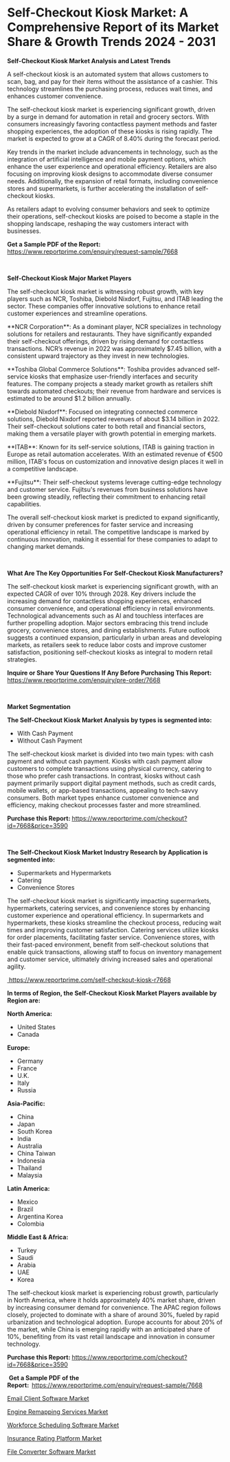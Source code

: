 <p><h1>Self-Checkout Kiosk Market: A Comprehensive Report of its Market Share & Growth Trends 2024 - 2031</h1></p><p><strong>Self-Checkout Kiosk Market Analysis and Latest Trends</strong></p>
<p><p>A self-checkout kiosk is an automated system that allows customers to scan, bag, and pay for their items without the assistance of a cashier. This technology streamlines the purchasing process, reduces wait times, and enhances customer convenience. </p><p>The self-checkout kiosk market is experiencing significant growth, driven by a surge in demand for automation in retail and grocery sectors. With consumers increasingly favoring contactless payment methods and faster shopping experiences, the adoption of these kiosks is rising rapidly. The market is expected to grow at a CAGR of 8.40% during the forecast period. </p><p>Key trends in the market include advancements in technology, such as the integration of artificial intelligence and mobile payment options, which enhance the user experience and operational efficiency. Retailers are also focusing on improving kiosk designs to accommodate diverse consumer needs. Additionally, the expansion of retail formats, including convenience stores and supermarkets, is further accelerating the installation of self-checkout kiosks. </p><p>As retailers adapt to evolving consumer behaviors and seek to optimize their operations, self-checkout kiosks are poised to become a staple in the shopping landscape, reshaping the way customers interact with businesses.</p></p>
<p><strong>Get a Sample PDF of the Report:&nbsp;</strong> <a href="https://www.reportprime.com/enquiry/request-sample/7668?utm_campaign=1837&utm_medium=2&utm_source=Github&utm_content=ia&utm_term=25112024&utm_id=self-checkout-kiosk">https://www.reportprime.com/enquiry/request-sample/7668</a></p>
<p>&nbsp;</p>
<p><strong>Self-Checkout Kiosk Major Market Players</strong></p>
<p><p>The self-checkout kiosk market is witnessing robust growth, with key players such as NCR, Toshiba, Diebold Nixdorf, Fujitsu, and ITAB leading the sector. These companies offer innovative solutions to enhance retail customer experiences and streamline operations.</p><p>**NCR Corporation**: As a dominant player, NCR specializes in technology solutions for retailers and restaurants. They have significantly expanded their self-checkout offerings, driven by rising demand for contactless transactions. NCR’s revenue in 2022 was approximately $7.45 billion, with a consistent upward trajectory as they invest in new technologies.</p><p>**Toshiba Global Commerce Solutions**: Toshiba provides advanced self-service kiosks that emphasize user-friendly interfaces and security features. The company projects a steady market growth as retailers shift towards automated checkouts; their revenue from hardware and services is estimated to be around $1.2 billion annually.</p><p>**Diebold Nixdorf**: Focused on integrating connected commerce solutions, Diebold Nixdorf reported revenues of about $3.14 billion in 2022. Their self-checkout solutions cater to both retail and financial sectors, making them a versatile player with growth potential in emerging markets.</p><p>**ITAB**: Known for its self-service solutions, ITAB is gaining traction in Europe as retail automation accelerates. With an estimated revenue of €500 million, ITAB's focus on customization and innovative design places it well in a competitive landscape.</p><p>**Fujitsu**: Their self-checkout systems leverage cutting-edge technology and customer service. Fujitsu's revenues from business solutions have been growing steadily, reflecting their commitment to enhancing retail capabilities.</p><p>The overall self-checkout kiosk market is predicted to expand significantly, driven by consumer preferences for faster service and increasing operational efficiency in retail. The competitive landscape is marked by continuous innovation, making it essential for these companies to adapt to changing market demands.</p></p>
<p>&nbsp;</p>
<p><strong>What Are The Key Opportunities For Self-Checkout Kiosk Manufacturers?</strong></p>
<p><p>The self-checkout kiosk market is experiencing significant growth, with an expected CAGR of over 10% through 2028. Key drivers include the increasing demand for contactless shopping experiences, enhanced consumer convenience, and operational efficiency in retail environments. Technological advancements such as AI and touchless interfaces are further propelling adoption. Major sectors embracing this trend include grocery, convenience stores, and dining establishments. Future outlook suggests a continued expansion, particularly in urban areas and developing markets, as retailers seek to reduce labor costs and improve customer satisfaction, positioning self-checkout kiosks as integral to modern retail strategies.</p></p>
<p><strong>Inquire or Share Your Questions If Any Before Purchasing This Report:</strong> <a href="https://www.reportprime.com/enquiry/pre-order/7668?utm_campaign=1837&utm_medium=2&utm_source=Github&utm_content=ia&utm_term=25112024&utm_id=self-checkout-kiosk">https://www.reportprime.com/enquiry/pre-order/7668</a></p>
<p>&nbsp;</p>
<p><strong>Market Segmentation</strong></p>
<p><strong>The Self-Checkout Kiosk Market Analysis by types is segmented into:</strong></p>
<p><ul><li>With Cash Payment</li><li>Without Cash Payment</li></ul></p>
<p><p>The self-checkout kiosk market is divided into two main types: with cash payment and without cash payment. Kiosks with cash payment allow customers to complete transactions using physical currency, catering to those who prefer cash transactions. In contrast, kiosks without cash payment primarily support digital payment methods, such as credit cards, mobile wallets, or app-based transactions, appealing to tech-savvy consumers. Both market types enhance customer convenience and efficiency, making checkout processes faster and more streamlined.</p></p>
<p><strong>Purchase this Report:&nbsp;</strong><a href="https://www.reportprime.com/checkout?id=7668&price=3590&utm_campaign=1837&utm_medium=2&utm_source=Github&utm_content=ia&utm_term=25112024&utm_id=self-checkout-kiosk">https://www.reportprime.com/checkout?id=7668&price=3590</a></p>
<p>&nbsp;</p>
<p><strong>The Self-Checkout Kiosk Market Industry Research by Application is segmented into:</strong></p>
<p><ul><li>Supermarkets and Hypermarkets</li><li>Catering</li><li>Convenience Stores</li></ul></p>
<p><p>The self-checkout kiosk market is significantly impacting supermarkets, hypermarkets, catering services, and convenience stores by enhancing customer experience and operational efficiency. In supermarkets and hypermarkets, these kiosks streamline the checkout process, reducing wait times and improving customer satisfaction. Catering services utilize kiosks for order placements, facilitating faster service. Convenience stores, with their fast-paced environment, benefit from self-checkout solutions that enable quick transactions, allowing staff to focus on inventory management and customer service, ultimately driving increased sales and operational agility.</p></p>
<p><a href="https://www.reportprime.com/self-checkout-kiosk-r7668?utm_campaign=1837&utm_medium=2&utm_source=Github&utm_content=ia&utm_term=25112024&utm_id=self-checkout-kiosk">&nbsp;https://www.reportprime.com/self-checkout-kiosk-r7668</a></p>
<p><strong>In terms of Region, the Self-Checkout Kiosk Market Players available by Region are:</strong></p>
<p>
    <p> <strong> North America: </strong>
        <ul>
            <li>United States</li>
            <li>Canada</li>
        </ul>
        </p> 
    <p> <strong> Europe: </strong>
        <ul>
            <li>Germany</li>
            <li>France</li>
            <li>U.K.</li>
            <li>Italy</li>
            <li>Russia</li>
        </ul>
        </p> 
    <p> <strong> Asia-Pacific: </strong>
        <ul>
            <li>China</li>
            <li>Japan</li>
            <li>South Korea</li>
            <li>India</li>
            <li>Australia</li>
            <li>China Taiwan</li>
            <li>Indonesia</li>
            <li>Thailand</li>
            <li>Malaysia</li>
        </ul>
        </p> 
    <p> <strong> Latin America: </strong>
        <ul>
            <li>Mexico</li>
            <li>Brazil</li>
            <li>Argentina Korea</li>
            <li>Colombia</li>
        </ul>
        </p> 
    <p> <strong> Middle East & Africa: </strong>
        <ul>
            <li>Turkey</li>
            <li>Saudi</li>
            <li>Arabia</li>
            <li>UAE</li>
            <li>Korea</li>
        </ul>
    </p>
    </p>
<p><p>The self-checkout kiosk market is experiencing robust growth, particularly in North America, where it holds approximately 40% market share, driven by increasing consumer demand for convenience. The APAC region follows closely, projected to dominate with a share of around 30%, fueled by rapid urbanization and technological adoption. Europe accounts for about 20% of the market, while China is emerging rapidly with an anticipated share of 10%, benefiting from its vast retail landscape and innovation in consumer technology.</p></p>
<p><strong>Purchase this Report: </strong><a href="https://www.reportprime.com/checkout?id=7668&price=3590&utm_campaign=1837&utm_medium=2&utm_source=Github&utm_content=ia&utm_term=25112024&utm_id=self-checkout-kiosk">https://www.reportprime.com/checkout?id=7668&price=3590</a></p>
<p>&nbsp;<strong>Get a Sample PDF of the Report:&nbsp;&nbsp;</strong><a href="https://www.reportprime.com/enquiry/request-sample/7668?utm_campaign=1837&utm_medium=2&utm_source=Github&utm_content=ia&utm_term=25112024&utm_id=self-checkout-kiosk">https://www.reportprime.com/enquiry/request-sample/7668</a></p>
<p><strong></strong></p>
<p><p><a href="https://www.linkedin.com/pulse/digital-transformation-email-client-software-industry-1nwgf?utm_campaign=1837&utm_medium=2&utm_source=Github&utm_content=ia&utm_term=25112024&utm_id=self-checkout-kiosk">Email Client Software Market</a></p><p><a href="https://issuu.com/reportprime-2/docs/engine-remapping-services-market-si_4eecd5e2a75045?utm_campaign=1837&utm_medium=2&utm_source=Github&utm_content=ia&utm_term=25112024&utm_id=self-checkout-kiosk">Engine Remapping Services Market</a></p><p><a href="https://www.linkedin.com/pulse/workforce-scheduling-software-market-trends-historical-mnyff?utm_campaign=1837&utm_medium=2&utm_source=Github&utm_content=ia&utm_term=25112024&utm_id=self-checkout-kiosk">Workforce Scheduling Software Market</a></p><p><a href="https://issuu.com/reportprime-2/docs/insurance-rating-platform-market-si_0270b3ca8e9a88?utm_campaign=1837&utm_medium=2&utm_source=Github&utm_content=ia&utm_term=25112024&utm_id=self-checkout-kiosk">Insurance Rating Platform Market</a></p><p><a href="https://www.linkedin.com/pulse/file-converter-software-market-2024-2031-applications-regional-4clef?utm_campaign=1837&utm_medium=2&utm_source=Github&utm_content=ia&utm_term=25112024&utm_id=self-checkout-kiosk">File Converter Software Market</a></p></p>